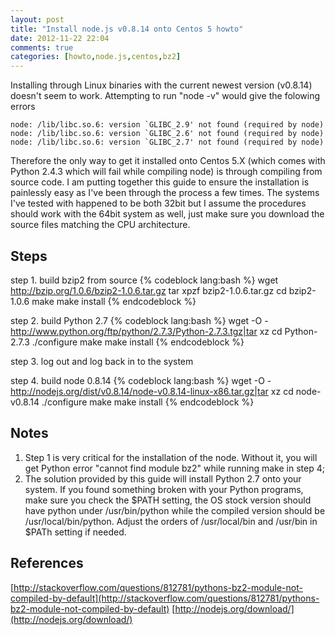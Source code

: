 ```yaml
---
layout: post
title: "Install node.js v0.8.14 onto Centos 5 howto"
date: 2012-11-22 22:04
comments: true
categories: [howto,node.js,centos,bz2]
---
```

Installing through Linux binaries with the current newest version (v0.8.14) doesn't seem to work. Attempting to run "node -v" would give the folowing errors

	node: /lib/libc.so.6: version `GLIBC_2.9' not found (required by node)
	node: /lib/libc.so.6: version `GLIBC_2.6' not found (required by node)
	node: /lib/libc.so.6: version `GLIBC_2.7' not found (required by node)

Therefore the only way to get it installed onto Centos 5.X (which comes with Python 2.4.3 which will fail while compiling node) is through compiling from source code. I am putting together this guide to ensure the installation is painlessly easy as I've been through the process a few times. The systems I've tested with happened to be both 32bit but I assume the procedures should work with the 64bit system as well, just make sure you download the source files matching the CPU architecture.


## Steps
step 1. build bzip2 from source
{% codeblock lang:bash %}
wget http://bzip.org/1.0.6/bzip2-1.0.6.tar.gz
tar xpzf bzip2-1.0.6.tar.gz
cd bzip2-1.0.6
make
make install
{% endcodeblock %}

step 2. build Python 2.7
{% codeblock lang:bash %}
wget -O - http://www.python.org/ftp/python/2.7.3/Python-2.7.3.tgz|tar xz
cd Python-2.7.3
./configure
make
make install
{% endcodeblock %}

step 3. log out and log back in to the system

step 4. build node 0.8.14
{% codeblock lang:bash %}
wget -O - http://nodejs.org/dist/v0.8.14/node-v0.8.14-linux-x86.tar.gz|tar xz
cd node-v0.8.14
./configure
make
make install
{% endcodeblock %}


## Notes
1. Step 1 is very critical for the installation of the node. Without it, you will get Python error "cannot find module bz2" while running make in step 4;
2. The solution provided by this guide will install Python 2.7 onto your system. If you found something broken with your Python programs, make sure you check the $PATH setting, the OS stock version should have python under /usr/bin/python while the compiled version should be /usr/local/bin/python. Adjust the orders of /usr/local/bin and /usr/bin in $PATh setting if needed.


## References
[http://stackoverflow.com/questions/812781/pythons-bz2-module-not-compiled-by-default](http://stackoverflow.com/questions/812781/pythons-bz2-module-not-compiled-by-default)
[http://nodejs.org/download/](http://nodejs.org/download/)

